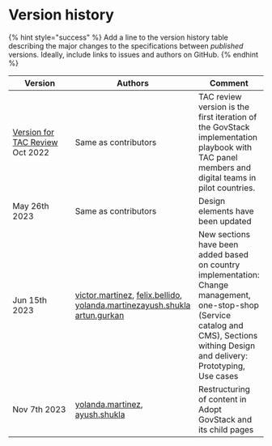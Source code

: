 # Version history

{% hint style="success" %}
Add a line to the version history table describing the major changes to the specifications between _published_ versions. Ideally, include links to issues and authors on GitHub.
{% endhint %}

<table><thead><tr><th width="176">Version</th><th width="194">Authors</th><th>Comment</th></tr></thead><tbody><tr><td><a href="release-notes.md">Version for TAC Review</a> Oct 2022</td><td>Same as contributors </td><td>TAC review version is the first iteration of the GovStack implementation playbook with TAC panel members and digital teams in pilot countries. </td></tr><tr><td>May 26th 2023</td><td>Same as contributors</td><td>Design elements have been updated</td></tr><tr><td>Jun 15th 2023</td><td><a data-mention href="http://127.0.0.1:5000/u/PxrP9D9fpSVjz3Gn89Mo9gmBwji1">victor.martinez</a>, <a data-mention href="http://127.0.0.1:5000/u/7WOT0vqjlsTv1sBiQpGJtWjytuv2">felix.bellido</a>, <a data-mention href="http://127.0.0.1:5000/u/Ro3Na0E5rqgQ3fsgsTjTqBgMja52">yolanda.martinez</a><a data-mention href="http://127.0.0.1:5000/u/UJbYHWcJ7rPlaSh4fhnJEUcBvj83">ayush.shukla</a> <a data-mention href="http://127.0.0.1:5000/u/7rV9O8pYoRRLaMDLHsnA4xHbxi23">artun.gurkan</a></td><td>New sections have been added based on country implementation: Change management, one-stop-shop (Service catalog and CMS), Sections withing Design and delivery: Prototyping, Use cases</td></tr><tr><td>Nov 7th 2023</td><td><a data-mention href="http://127.0.0.1:5000/u/Ro3Na0E5rqgQ3fsgsTjTqBgMja52">yolanda.martinez</a>, <a data-mention href="http://127.0.0.1:5000/u/UJbYHWcJ7rPlaSh4fhnJEUcBvj83">ayush.shukla</a></td><td>Restructuring of content in Adopt GovStack and its child pages</td></tr></tbody></table>
